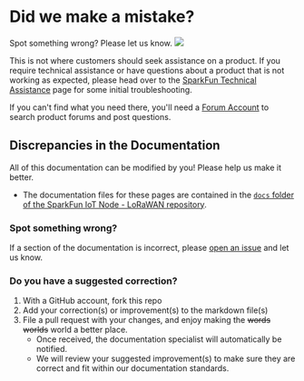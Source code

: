 # Did we make a mistake?

Spot something wrong? Please let us know. <a href="https://github.com/sparkfun/sfe-iot-node-lorawan/issues" alt="Issues"><img src="https://img.shields.io/github/issues/sparkfun/sfe-iot-node-lorawan.svg" /></a>


This is not where customers should seek assistance on a product. If you require technical assistance or have questions about a product that is not working as expected, please head over to the [SparkFun Technical Assistance](https://www.sparkfun.com/technical_assistance) page for some initial troubleshooting.
    
If you can't find what you need there, you'll need a [Forum Account](https://forum.sparkfun.com/ucp.php?mode=register) to search product forums and post questions.

## Discrepancies in the Documentation

All of this documentation can be modified by you! Please help us make it better.

* The documentation files for these pages are contained in the [`docs` folder of the SparkFun IoT Node - LoRaWAN repository](https://github.com/sparkfun/sfe-iot-node-lorawan/tree/main/docs).

### Spot something wrong?

If a section of the documentation is incorrect, please [open an issue](https://github.com/sparkfun/sfe-iot-node-lorawan/issues) and let us know.

### Do you have a suggested correction?

1. With a GitHub account, fork this repo
2. Add your correction(s) or improvement(s) to the markdown file(s)
3. File a pull request with your changes, and enjoy making the ~~words~~ ~~worlds~~ world a better place.
    * Once received, the documentation specialist will automatically be notified.
    * We will review your suggested improvement(s) to make sure they are correct and fit within our documentation standards.
